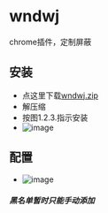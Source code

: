 wndwj
=====

chrome插件，定制屏蔽


安装
------------
 
   -  点这里下载[wndwj.zip](https://github.com/xingzw/wndwj/archive/master.zip)
   -  解压缩
   -  按图1.2.3.指示安装
   -  ![image](http://i.imgur.com/QyeWxya.png)


配置
----------
   -  ![image](http://i.imgur.com/6UrFKJ5.png?1)
   

##### 黑名单暂时只能手动添加
